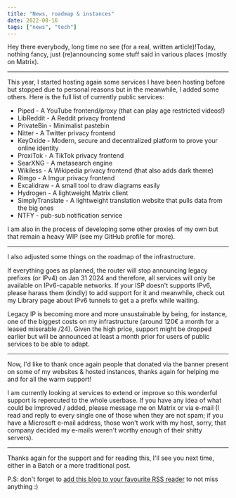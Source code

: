 ```yaml
---
title: "News, roadmap & instances"
date: 2022-08-16
tags: ["news", "tech"]
---
```


Hey there everybody, long time no see (for a real, written article)!Today, nothing fancy, just (re)announcing some stuff said in various places (mostly on Matrix).

---

This year, I started hosting again some services I have been hosting before but stopped due to personal reasons but in the meanwhile, I added some others. Here is the full list of currently public services:

 - Piped - A YouTube frontend/proxy (that can play age restricted videos!)
 - LibReddit - A Reddit privacy frontend
 - PrivateBin - Minimalist pastebin
 - Nitter - A Twitter privacy frontend
 - KeyOxide - Modern, secure and decentralized platform to prove your online identity
 - ProxiTok - A TikTok privacy frontend
 - SearXNG - A metasearch engine
 - Wikiless - A Wikipedia privacy frontend (that also adds dark theme)
 - Rimgo - A Imgur privacy frontend
 - Excalidraw - A small tool to draw diagrams easily
 - Hydrogen - A lightweight Matrix client
 - SimplyTranslate - A lightweight translation website that pulls data from the big ones
 - NTFY - pub-sub notification service

I am also in the process of developing some other proxies of my own but that remain a heavy WIP (see my GitHub profile for more).

---

I also adjusted some things on the roadmap of the infrastructure.

If everything goes as planned, the router will stop announcing legacy prefixes (or IPv4) on Jan 31 2024 and therefore, all services will only be available on IPv6-capable networks. If your ISP doesn't supports IPv6, please harass them (kindly) to add support for it and meanwhile, check out my Library page about IPv6 tunnels to get a a prefix while waiting.

Legacy IP is becoming more and more unsustainable by being, for instance, one of the biggest costs on my infrastructure (around 120€ a month for a leased miserable /24). Given the high price, support might be dropped earlier but will be announced at least a month prior for users of public services to be able to adapt.

---

Now, I'd like to thank once again people that donated via the banner present on some of my websites & hosted instances, thanks again for helping me and for all the warm support!

I am currently looking at services to extend or improve so this wonderful support is repercuted to the whole userbase. If you have any idea of what could be improved / added, please message me on Matrix or via e-mail (I read and reply to every single one of those when they are not spam; if you have a Microsoft e-mail address, those won't work with my host, sorry, that company decided my e-mails weren't worthy enough of their shitty servers).

---

Thanks again for the support and for reading this, I'll see you next time, either in a Batch or a more traditional post.

P.S: don't forget to [add this blog to your favourite RSS reader](/blog/index.xml) to not miss anything :)
